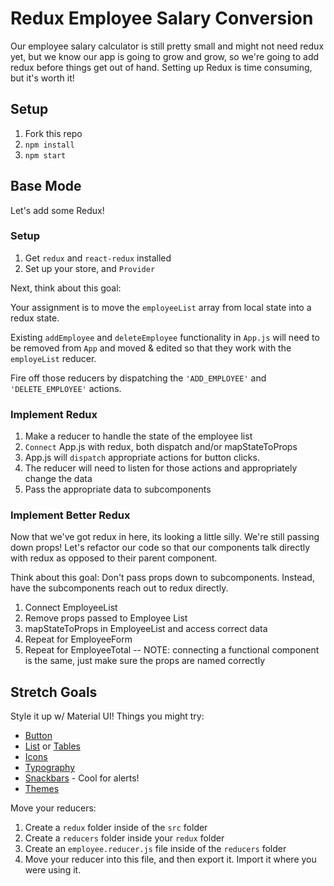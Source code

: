 # Redux Employee Salary Conversion

Our employee salary calculator is still pretty small and might not need redux yet, but we know our app is going to grow and grow, so we're going to add redux before things get out of hand. Setting up Redux is time consuming, but it's worth it!

## Setup
1. Fork this repo
2. `npm install`
3. `npm start`

## Base Mode 
Let's add some Redux!
### Setup
1. Get `redux` and `react-redux` installed
2. Set up your store, and `Provider`

Next, think about this goal:

Your assignment is to move the `employeeList` array from local state into a redux state. 

Existing `addEmployee` and `deleteEmployee` functionality in `App.js` will need to be removed from `App` and moved & edited so that they work with the `employeList` reducer.  

Fire off those reducers by dispatching the `'ADD_EMPLOYEE'` and `'DELETE_EMPLOYEE'` actions.


### Implement Redux
1. Make a reducer to handle the state of the employee list 
2. `Connect` App.js with redux, both dispatch and/or mapStateToProps
3. App.js will  `dispatch` appropriate actions for button clicks. 
4. The reducer will need to listen for those actions and appropriately change the data
5. Pass the appropriate data to subcomponents

### Implement Better Redux
Now that we've got redux in here, its looking a little silly. We're still passing down props! Let's refactor our code so that our components talk directly with redux as opposed to their parent component. 

Think about this goal:
Don't pass props down to subcomponents. Instead, have the subcomponents reach out to redux directly.

1. Connect EmployeeList
2. Remove props passed to Employee List
3. mapStateToProps in EmployeeList and access correct data
4. Repeat for EmployeeForm
5. Repeat for EmployeeTotal -- NOTE: connecting a functional component is the same, just make sure the props are named correctly


## Stretch Goals

Style it up w/ Material UI!  Things you might try:

- [Button](https://material-ui.com/demos/buttons/)
- [List](https://material-ui.com/demos/lists/) or [Tables](https://material-ui.com/demos/tables/)
- [Icons](https://material-ui.com/style/icons/)
- [Typography](https://material-ui.com/style/typography/)
- [Snackbars](https://material-ui.com/demos/snackbars/) - Cool for alerts! 
- [Themes](https://material-ui.com/customization/themes/)

Move your reducers:

1. Create a `redux` folder inside of the `src` folder
2. Create a `reducers` folder inside your `redux` folder
3. Create an `employee.reducer.js` file inside of the `reducers` folder
4. Move your reducer into this file, and then export it. Import it where you were using it.




